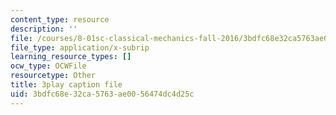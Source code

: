```yaml
---
content_type: resource
description: ''
file: /courses/8-01sc-classical-mechanics-fall-2016/3bdfc68e32ca5763ae0056474dc4d25c_NiCMMn12CIs.vtt
file_type: application/x-subrip
learning_resource_types: []
ocw_type: OCWFile
resourcetype: Other
title: 3play caption file
uid: 3bdfc68e-32ca-5763-ae00-56474dc4d25c
---
```

